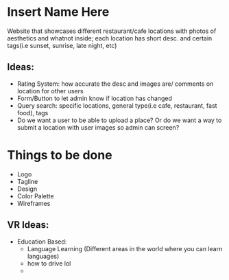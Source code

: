 # Insert Name Here
Website that showcases different restaurant/cafe locations with photos of aesthetics and whatnot inside; each location has short desc. and certain tags(i.e sunset, sunrise, late night, etc)

## Ideas:
- Rating System: how accurate the desc and images are/ comments on location for other users
- Form/Button to let admin know if location has changed
- Query search: specific locations, general type(i.e cafe, restaurant, fast food), tags
- Do we want a user to be able to upload a place? Or do we want a way to submit a location with user images so admin can screen?

# Things to be done
- Logo
- Tagline
- Design
- Color Palette
- Wireframes


## VR Ideas:
- Education Based:
    * Language Learning (Different areas in the world where you can learn languages)
    * how to drive lol
    * 
